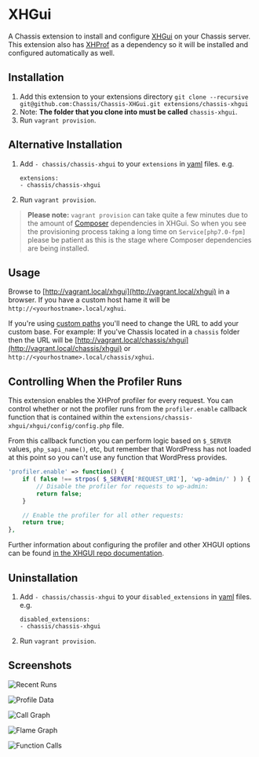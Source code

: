 # XHGui
A Chassis extension to install and configure [XHGui](https://github.com/perftools/xhgui) on your Chassis server. This extension also has [XHProf](https://github.com/Chassis/XHProf) as a dependency so it will be installed and configured automatically as well.

## Installation
1. Add this extension to your extensions directory `git clone --recursive git@github.com:Chassis/Chassis-XHGui.git extensions/chassis-xhgui`
2. Note: **The folder that you clone into must be called** `chassis-xhgui`.
3. Run `vagrant provision`.

## Alternative Installation
1. Add `- chassis/chassis-xhgui` to your `extensions` in [yaml](http://docs.chassis.io/en/latest/config/) files. e.g.
	```
	extensions:
	- chassis/chassis-xhgui
	```
2. Run `vagrant provision`.

> **Please note:** `vagrant provision` can take quite a few minutes due to the amount of [Composer](https://getcomposer.org/) dependencies in XHGui.  So when you see the provisioning process taking a long time on `Service[php7.0-fpm]` please be patient as this is the stage where Composer dependencies are being installed. 

## Usage

Browse to [http://vagrant.local/xhgui](http://vagrant.local/xhgui) in a browser. If you have a custom host hame it will be `http://<yourhostname>.local/xghui`.

If you're using [custom paths](http://docs.chassis.io/en/latest/config/#paths) you'll need to change the URL to add your custom base. For example: If you've Chassis located in a `chassis` folder then the URL will be [http://vagrant.local/chassis/xhgui](http://vagrant.local/chassis/xhgui) or `http://<yourhostname>.local/chassis/xghui`.

## Controlling When the Profiler Runs

This extension enables the XHProf profiler for every request. You can control whether or not the profiler runs from the `profiler.enable` callback function that is contained within the `extensions/chassis-xhgui/xhgui/config/config.php` file.

From this callback function you can perform logic based on `$_SERVER` values, `php_sapi_name()`, etc, but remember that WordPress has not loaded at this point so you can't use any function that WordPress provides.

```php
'profiler.enable' => function() {
	if ( false !== strpos( $_SERVER['REQUEST_URI'], 'wp-admin/' ) ) {
		// Disable the profiler for requests to wp-admin:
		return false;
	}

	// Enable the profiler for all other requests:
	return true;
},

```

Further information about configuring the profiler and other XHGUI options can be found [in the XHGUI repo documentation](https://github.com/Chassis/xhgui).

## Uninstallation
1. Add `- chassis/chassis-xhgui` to your `disabled_extensions` in [yaml](http://docs.chassis.io/en/latest/config/) files. e.g.
	```
	disabled_extensions:
	- chassis/chassis-xhgui
	```
2. Run `vagrant provision`.

## Screenshots

![Recent Runs](https://bronsons-captured.s3.amazonaws.com/Xhgui_-_Run_list_2018-08-03_16-04-54.png "Recent Runs")

![Profile Data](https://bronsons-captured.s3.amazonaws.com/Xhgui_-_Profile_-_cat1_2018-08-03_16-05-32.png "Profile Data")

![Call Graph](https://bronsons-captured.s3.amazonaws.com/Xhgui_-_Callgraph_-_cat1_-_Aug_3rd_060412_2018-08-03_16-06-06.png "Call Graph")

![Flame Graph](https://bronsons-captured.s3.amazonaws.com/Xhgui_-_Flamegraph_-_cat1_-_Aug_3rd_060412_2018-08-03_16-06-42.png "Flame Graph")

![Function Calls](https://bronsons-captured.s3.amazonaws.com/Xhgui_-_Profile_-_cat1_2018-08-03_16-08-27.png "Function Calls")
